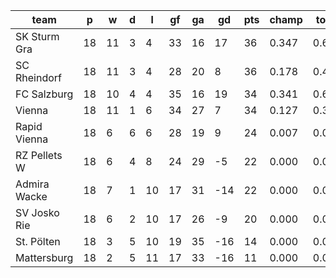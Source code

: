 |     team     | p  | w  | d | l  | gf | ga | gd  | pts | champ | top2  | top3  | top4  |  5-7  | bot4  | bot3  | bot2  |
|--------------|----|----|---|----|----|----|-----|-----|-------|-------|-------|-------|-------|-------|-------|-------|
| SK Sturm Gra | 18 | 11 | 3 |  4 | 33 | 16 |  17 |  36 | 0.347 | 0.627 | 0.833 | 0.963 | 0.037 | 0.001 | 0.000 | 0.000|
| SC Rheindorf | 18 | 11 | 3 |  4 | 28 | 20 |   8 |  36 | 0.178 | 0.402 | 0.670 | 0.921 | 0.079 | 0.001 | 0.000 | 0.000|
| FC Salzburg  | 18 | 10 | 4 |  4 | 35 | 16 |  19 |  34 | 0.341 | 0.616 | 0.820 | 0.961 | 0.039 | 0.000 | 0.000 | 0.000|
| Vienna       | 18 | 11 | 1 |  6 | 34 | 27 |   7 |  34 | 0.127 | 0.321 | 0.580 | 0.873 | 0.127 | 0.002 | 0.000 | 0.000|
| Rapid Vienna | 18 |  6 | 6 |  6 | 28 | 19 |   9 |  24 | 0.007 | 0.032 | 0.091 | 0.251 | 0.732 | 0.067 | 0.017 | 0.003|
| RZ Pellets W | 18 |  6 | 4 |  8 | 24 | 29 |  -5 |  22 | 0.000 | 0.001 | 0.004 | 0.020 | 0.762 | 0.483 | 0.219 | 0.058|
| Admira Wacke | 18 |  7 | 1 | 10 | 17 | 31 | -14 |  22 | 0.000 | 0.000 | 0.001 | 0.007 | 0.564 | 0.725 | 0.429 | 0.145|
| SV Josko Rie | 18 |  6 | 2 | 10 | 17 | 26 |  -9 |  20 | 0.000 | 0.000 | 0.001 | 0.005 | 0.535 | 0.753 | 0.460 | 0.163|
| St. Pölten   | 18 |  3 | 5 | 10 | 19 | 35 | -16 |  14 | 0.000 | 0.000 | 0.000 | 0.000 | 0.091 | 0.975 | 0.909 | 0.751|
| Mattersburg  | 18 |  2 | 5 | 11 | 17 | 33 | -16 |  11 | 0.000 | 0.000 | 0.000 | 0.000 | 0.035 | 0.994 | 0.965 | 0.881|
